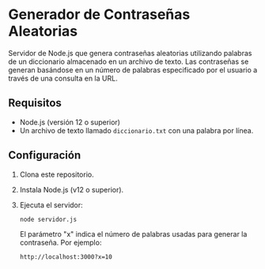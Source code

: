 # Generador de Contraseñas Aleatorias

Servidor de Node.js que genera contraseñas aleatorias utilizando palabras de un diccionario almacenado en un archivo de texto. Las contraseñas se generan basándose en un número de palabras especificado por el usuario a través de una consulta en la URL.

## Requisitos

- Node.js (versión 12 o superior)
- Un archivo de texto llamado `diccionario.txt` con una palabra por línea.

## Configuración

1. Clona este repositorio.
2. Instala Node.js (v12 o superior).
3. Ejecuta el servidor:

   ```bash
   node servidor.js 
   ```

   El parámetro "x" indica el número de palabras usadas para generar la contraseña. Por ejemplo:
   ```bash
   http://localhost:3000?x=10 
   ```
